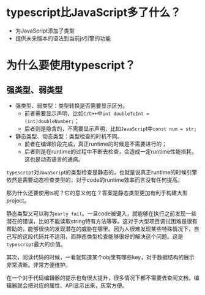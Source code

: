 # typescript比JavaScript多了什么？
+ 为JavaScript添加了类型
+ 提供未来版本的语法到当前js引擎的功能

# 为什么要使用typescript？
## 强类型、弱类型
+ 强类型、弱类型：类型转换是否需要显示区分。
  + 前者需要显示声明，比如`C/C++`中`int doubleToInt = (int)doubleNumber;`；
  + 后者则是隐含的，不需要显示声明，比如`JavaScrip`t中`const num = str;`
+ 静态类型、动态类型：类型检查的时机不同。
  + 前者在编译阶段完成，真正runtime的时候是不需要进行的；
  + 后者则是在runtime的过程中不断去检查，会造成一定runtime性能损耗，这也是动态语言的通病。

`typescript`对`JavaScrip`t的类型检查是静态的，也就是说真正runtime的时候引擎依然是需要动态检查类型的，对于code的runtime效率而言没有任何提高。

那为什么还要使用ts呢？它的意义何在？答案是静态类型更加有利于构建大型project。

静态类型又可以称为`early fail`。一旦code被键入，就能够在执行之前发现一些潜在的错误，比如不能读取string特有方法等等。这对于大型项目调试困难是很有帮助的，能够很快的发现潜在的威胁在哪里。因为人很难发现某些特殊情况下，自己写的这段代码并不适用，而静态类型检查能够很好的解决这个问题。这是`typescript`最大的价值。

其次，阅读代码的时候，一看就知道某个obj里有哪些key，对于数据结构的展示非常清晰。非常方便维护。

在一个对于代码编辑器的提示也有很大提升，很多情况下都不需要去查阅文档，编辑器就会把对应的属性、API显示出来，灰常方便。


